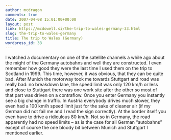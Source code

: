 ```yaml
---
author: mcdragon
comments: true
date: 2007-04-08 15:01:00+00:00
layout: post
link: https://mcdowell.si/the-trip-to-wales-germany-33.html
slug: the-trip-to-wales-germany
title: The trip to Wales (Germany)
wordpress_id: 33
---
```


I watched a documentary on one of the satellite channels a while ago about the might of the Germany autobahns and well they are constructed. I even remember how good they were the last time I used them on the trip to Scotland in 1999. This time, however, it was obvious, that they can be quite bad. After Munich the motorway took me towards Stuttgart and road was really bad: no breakdown lane, the speed limit was only 120 km/h or less and close to Stuttgart there was one work site after the other so most of that part was driven on a contraflow.
Once you enter Germany you instantly see a big change in traffic. In Austria everybody drives much slower, they even had a 100 km/h speed limit just for the sake of cleaner air (if my German did not fail me and I read the sign correctly). At the border itself you even have to drive a ridiculous 80 km/h. Not so in Germany, the road apparently had no speed limits – as is the case for all German “autobahns” except of course the one bloody bit between Munich and Stuttgart I mentioned earlier.
